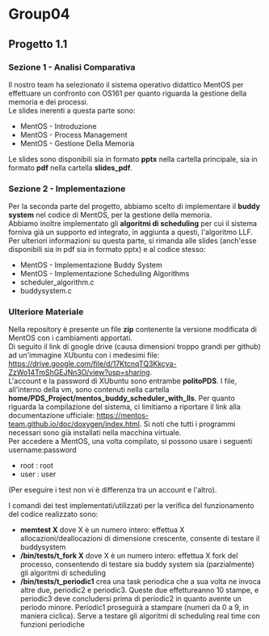 # Group04

## Progetto 1.1 

### Sezione 1 - Analisi Comparativa

Il nostro team ha selezionato il sistema operativo didattico MentOS per effettuare un confronto con OS161 per quanto riguarda la gestione della memoria e dei processi.  
Le slides inerenti a questa parte sono:
* MentOS - Introduzione
* MentOS - Process Management
* MentOS - Gestione Della Memoria

Le slides sono disponibili sia in formato __pptx__ nella cartella principale, sia in formato **pdf** nella cartella **slides_pdf**.  

### Sezione 2 - Implementazione

Per la seconda parte del progetto, abbiamo scelto di implementare il **buddy system** nel codice di MentOS, per la gestione della memoria.  
Abbiamo inoltre implementato gli **algoritmi di scheduling** per cui il sistema forniva già un supporto ed integrato, in aggiunta a questi, l'algoritmo LLF.  
Per ulteriori informazioni su questa parte, si rimanda alle slides (anch'esse disponibili sia in pdf sia in formato pptx) e al codice stesso:
* MentOS - Implementazione Buddy System
* MentOS - Implementazione Scheduling Algorithms
* scheduler_algorithm.c
* buddysystem.c

 ### Ulteriore Materiale
Nella repository è presente un file **zip** contenente la versione modificata di MentOS con i cambiamenti apportati.  
Di seguito il link di google drive (causa dimensioni troppo grandi per github) ad un'immagine XUbuntu con i medesimi file:  
https://drive.google.com/file/d/17KtcnqTQ3Kkcya-ZzWo14TmShGEJNn3O/view?usp=sharing.  
L'account e la password di XUbuntu sono entrambe **politoPDS**. 
I file, all'interno della vm, sono contenuti nella cartella **home/PDS_Project/mentos_buddy_scheduler_with_lls**. 
Per quanto riguarda la compilazione del sistema, ci limitiamo a riportare il link alla documentazione ufficiale: https://mentos-team.github.io/doc/doxygen/index.html. Si noti che tutti i programmi necessari sono già installati nella macchina virtuale.  
Per accedere a MentOS, una volta compilato, si possono usare i seguenti username:password
* root : root
* user : user 

(Per eseguire i test non vi è differenza tra un account e l'altro).  

I comandi dei test implementati/utilizzati per la verifica del funzionamento del codice realizzato sono:
* __memtest X__ dove X è un numero intero: effettua X allocazioni/deallocazioni di dimensione crescente, consente di testare il buddysystem
* __/bin/tests/t_fork X__ dove X è un numero intero: effettua X fork del processo, consentendo di testare sia buddy system sia (parzialmente) gli algoritmi di scheduling
* __/bin/tests/t_periodic1__ crea una task periodica che a sua volta ne invoca altre due, periodic2 e periodic3. Queste due effettureanno 10 stampe, e periodic3 deve concludersi prima di periodic2 in quanto avente un periodo minore. Periodic1 proseguirà a stampare (numeri da 0 a 9, in maniera ciclica). Serve a testare gli algoritmi di scheduling real time con funzioni periodiche 




